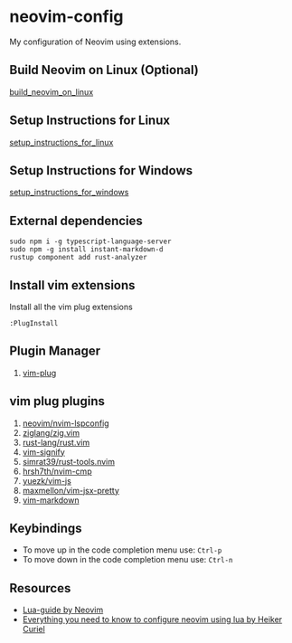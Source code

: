 # neovim-config
My configuration of Neovim using extensions.

## Build Neovim on Linux (Optional)
[build_neovim_on_linux](./docs/build_neovim_on_linux.md)

## Setup Instructions for Linux
[setup_instructions_for_linux](./docs/setup_instructions_for_linux.md)

## Setup Instructions for Windows
[setup_instructions_for_windows](./docs/setup_instructions_for_windows.md)

## External dependencies
```
sudo npm i -g typescript-language-server
sudo npm -g install instant-markdown-d
rustup component add rust-analyzer
```

## Install vim extensions

Install all the vim plug extensions
```
:PlugInstall
```

## Plugin Manager
1. [vim-plug](https://github.com/junegunn/vim-plug)

## vim plug plugins
1. [neovim/nvim-lspconfig](https://github.com/neovim/nvim-lspconfig)
2. [ziglang/zig.vim](https://github.com/ziglang/zig.vim)
3. [rust-lang/rust.vim](https://github.com/rust-lang/rust.vim) 
4. [vim-signify](https://github.com/mhinz/vim-signify)
5. [simrat39/rust-tools.nvim](https://github.com/simrat39/rust-tools.nvim)
6. [hrsh7th/nvim-cmp](https://github.com/hrsh7th/nvim-cmp)
7. [yuezk/vim-js](https://github.com/yuezk/vim-js)
8. [maxmellon/vim-jsx-pretty](https://github.com/MaxMEllon/vim-jsx-pretty)
9. [vim-markdown](https://github.com/preservim/vim-markdown)

## Keybindings
- To move up in the code completion menu use: `Ctrl-p`
- To move down in the code completion menu use: `Ctrl-n`

## Resources
* [Lua-guide by Neovim](https://neovim.io/doc/user/lua-guide.html)
* [Everything you need to know to configure neovim using lua by Heiker Curiel](https://vonheikemen.github.io/devlog/tools/configuring-neovim-using-lua/)


